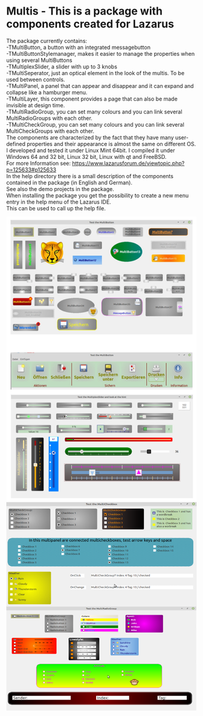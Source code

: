 # Multis - This is a package with components created for Lazarus
The package currently contains:    
-TMultiButton, a button with an integrated messagebutton   
-TMultiButtonStylemanager, makes it easier to manage the properties when using several MultiButtons   
-TMultiplexSlider, a slider with up to 3 knobs    
-TMultiSeperator, just an optical element in the look of the multis. To be used between controls.   
-TMultiPanel, a panel that can appear and disappear and it can expand and collapse like a hamburger menu.   
-TMultiLayer, this component provides a page that can also be made invisible at design time.      
-TMultiRadioGroup, you can set many colours and you can link several MultiRadioGroups with each other.    
-TMultiCheckGroup, you can set many colours and you can link several MultiCheckGroups with each other.     
The components are characterized by the fact that they have many user-defined properties and their appearance is almost the same on different OS.     
I developed and tested it under Linux Mint 64bit. I compiled it under Windows 64 and 32 bit, Linux 32 bit, Linux with qt and FreeBSD.   
For more Information see: https://www.lazarusforum.de/viewtopic.php?p=125633#p125633  
In the help directory there is a small description of the components contained in the package (in English and German).    
See also the demo projects in the package.     
When installing the package you get the possibility to create a new menu entry in the help menu of the Lazarus IDE.    
This can be used to call up the help file.   

![screenshots](screenshots/screenshot.png)    
![screenshots](screenshots/screenshot2.png)
